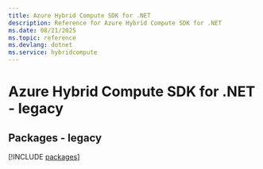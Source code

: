```yaml
---
title: Azure Hybrid Compute SDK for .NET
description: Reference for Azure Hybrid Compute SDK for .NET
ms.date: 08/21/2025
ms.topic: reference
ms.devlang: dotnet
ms.service: hybridcompute
---
```

# Azure Hybrid Compute SDK for .NET - legacy
## Packages - legacy
[!INCLUDE [packages](hybrid-compute-index.md)]